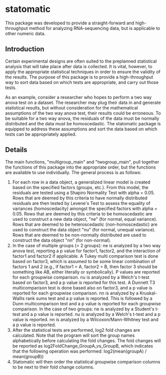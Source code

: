 # statomatic
This package was developed to provide a straight-forward and high-throughput method for analyzing RNA-sequencing data, but is applicable to other numeric data.

## Introduction
Certain experimental designs are often suited to the preplanned statistical analysis that will take place after data is collected. It is vital, however, to apply the appropriate statistical techniques in order to ensure the validity of the results. The purpose of this package is to provide a high-throughput way to sort data based on which tests are appropriate, and carry out those tests. 

As an example, consider a researcher who hopes to perform a two way anova test on a dataset. The researcher may plug their data in and generate statistical results, but without consideration for the mathematical assumptions of the two way anova test, their results could be erroneous. To be suitable for a two way anova, the residuals of the data must be normally distributed and the data must be homoscedastic. The statomatic package is equipped to address these assumptions and sort the data based on which tests can be appropriately applied. 

## Details
The main functions, "multigroup_main" and "twogroup_main", pull together the functions of this package into the appropriate order, but the functions are available to use individually. The general process is as follows:

1. For each row in a data object, a generalized linear model is created based on the specified factors (groups, etc.). From this model, the residuals are tested using a Shapiro Normality Test with alpha = 0.05. Rows that are deemed by this criteria to have normally distributed residuals are then tested by Levene's Test to assess the equality of variances (homoscedacity) amongst the specified factors with alpha = 0.05. Rows that are deemed by this criteria to be homoscedastic are used to construct a new data object, "ne" (for normal, equal variance). Rows that are deemed to be heteroscedastic (non-homoscedastic) are used to construct the data object "nu" (for normal, unequal variance). Rows that are deemed to be non-normally distributed are used to construct the data object "nn" (for non-normal).
2. In the case of multiple groups (> 2 groups):
     ne is analyzed by a two way anova test, reporting a p value for factor1, factor2, and the interaction of factor1 and factor2 if applicable. A Tukey multi comparison test is done based on factor3, which is assumed to be some linear combination of factors 1 and 2 (e.g., if factor1 = A, factor2 = B, then factor 3 should be something like AB, either literally or symbolically). P values are reported for each groupwise comparison.
     nu is analyzed by a Welch's t-test based on factor3, and a p value is reported for this test. A Dunnett T3 multicomparison test is done based also on factor3, and a p value is reported for each groupwise comparison. 
     nn is analyzed by a Kruskal-Wallis rank sums test and a p value is reported. This is followed by a Dunn multicomparison test and a p value is reported for each groupwise comparison.
   In the case of two groups:
     ne is analyzed by a Student's t-test and a p value is reported.
     nu is analyzed by a Welch's t-test and a p value is reported.
     nn is analyzed by a Wilcoxon/Mann-Whitney test and a p value is reported. 
3. After the statistical tests are performed, log2 fold changes are calculated. Note that the program will sort the group names alphabetically before calculating the fold changes. The fold changes will be reported as log2FoldChange_GroupA_vs_GroupB, which indicates that the following operation was performed: log2(mean(groupA) / mean(groupB))
4. Statomatic will then order the statistical groupwise comparison columns to be next to their fold change columns.


    